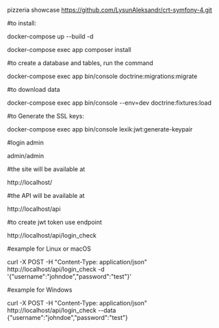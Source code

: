 
pizzeria showcase
https://github.com/LysunAleksandr/crt-symfony-4.git

#to install:

docker-compose up --build -d

docker-compose exec app composer install

#to create a database and tables, run the command 

docker-compose exec app  bin/console doctrine:migrations:migrate

#to download data

docker-compose exec app  bin/console --env=dev doctrine:fixtures:load

#to Generate the SSL keys:

docker-compose exec app bin/console lexik:jwt:generate-keypair

#login admin

admin/admin

#the site will be available at

http://localhost/

#the API will be available at

http://localhost/api

#to create jwt token use endpoint

http://localhost/api/login_check

#example for Linux or macOS

curl -X POST -H "Content-Type: application/json" http://localhost/api/login_check -d '{"username":"johndoe","password":"test"}'

#example for Windows

curl -X POST -H "Content-Type: application/json" http://localhost/api/login_check --data {\"username\":\"johndoe\",\"password\":\"test\"}



